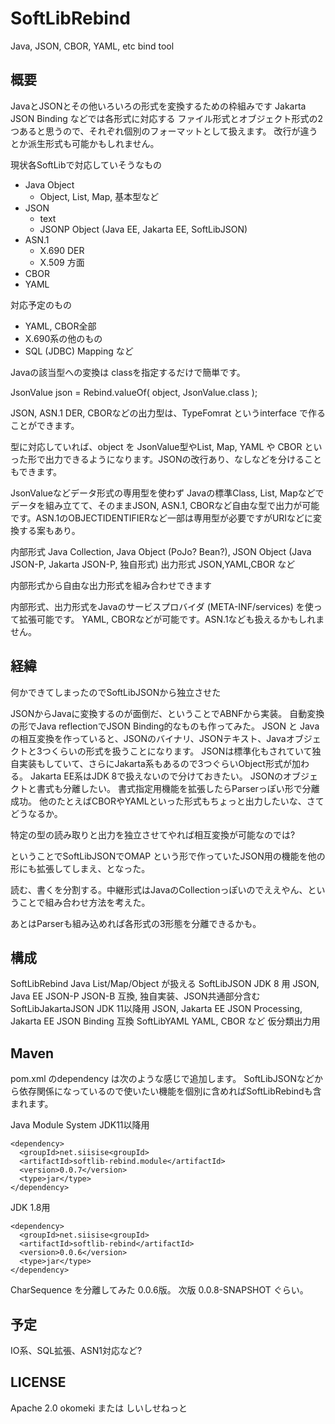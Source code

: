 # SoftLibRebind
Java, JSON, CBOR, YAML, etc bind tool

## 概要

JavaとJSONとその他いろいろの形式を変換するための枠組みです Jakarta JSON Binding などでは各形式に対応する
ファイル形式とオブジェクト形式の2つあると思うので、それぞれ個別のフォーマットとして扱えます。
改行が違うとか派生形式も可能かもしれません。

現状各SoftLibで対応していそうなもの
 - Java Object
   - Object, List, Map, 基本型など
 - JSON
   - text
   - JSONP Object (Java EE, Jakarta EE, SoftLibJSON)
 - ASN.1
   - X.690 DER
   - X.509 方面
 - CBOR
 - YAML

対応予定のもの
 - YAML, CBOR全部
 - X.690系の他のもの
 - SQL (JDBC) Mapping
など

Javaの該当型への変換は classを指定するだけで簡単です。

  JsonValue json = Rebind.valueOf( object, JsonValue.class );

JSON, ASN.1 DER, CBORなどの出力型は、TypeFomrat というinterface で作ることができます。

型に対応していれば、object を JsonValue型やList, Map, YAML や CBOR といった形で出力できるようになります。JSONの改行あり、なしなどを分けることもできます。

JsonValueなどデータ形式の専用型を使わず Javaの標準Class, List, Mapなどでデータを組み立てて、そのままJSON, ASN.1, CBORなど自由な型で出力が可能です。ASN.1のOBJECTIDENTIFIERなど一部は専用型が必要ですがURIなどに変換する案もあり。

内部形式 Java Collection, Java Object (PoJo? Bean?), JSON Object (Java JSON-P, Jakarta JSON-P, 独自形式)
出力形式 JSON,YAML,CBOR など

内部形式から自由な出力形式を組み合わせできます

内部形式、出力形式をJavaのサービスプロバイダ (META-INF/services) を使って拡張可能です。
YAML, CBORなどが可能です。ASN.1なども扱えるかもしれません。

## 経緯

何かできてしまったのでSoftLibJSONから独立させた

JSONからJavaに変換するのが面倒だ、ということでABNFから実装。
自動変換の形でJava reflectionでJSON Binding的なものも作ってみた。
JSON と Javaの相互変換を作っていると、JSONのバイナリ、JSONテキスト、Javaオブジェクトと3つくらいの形式を扱うことになります。
JSONは標準化もされていて独自実装もしていて、さらにJakarta系もあるので3つぐらいObject形式が加わる。
Jakarta EE系はJDK 8で扱えないので分けておきたい。
JSONのオブジェクトと書式も分離したい。
書式指定用機能を拡張したらParserっぽい形で分離成功。
他のたとえばCBORやYAMLといった形式もちょっと出力したいな、さてどうなるか。

特定の型の読み取りと出力を独立させてやれば相互変換が可能なのでは?

ということでSoftLibJSONでOMAP という形で作っていたJSON用の機能を他の形にも拡張してしまえ、となった。

読む、書くを分割する。中継形式はJavaのCollectionっぽいのでええやん、ということで組み合わせ方法を考えた。

あとはParserも組み込めれば各形式の3形態を分離できるかも。

## 構成

 SoftLibRebind Java List/Map/Object が扱える
   SoftLibJSON        JDK  8   用 JSON,  Java EE    JSON-P JSON-B 互換, 独自実装、JSON共通部分含む
   SoftLibJakartaJSON JDK 11以降用 JSON,  Jakarta EE JSON Processing, Jakarta EE JSON Binding 互換
   SoftLibYAML        YAML, CBOR など 仮分類出力用

## Maven

pom.xml のdependency は次のような感じで追加します。
SoftLibJSONなどから依存関係になっているので使いたい機能を個別に含めればSoftLibRebindも含まれます。

Java Module System JDK11以降用
```
<dependency>
  <groupId>net.siisise<groupId>
  <artifactId>softlib-rebind.module</artifactId>
  <version>0.0.7</version>
  <type>jar</type>
</dependency>
```
JDK 1.8用
```
<dependency>
  <groupId>net.siisise<groupId>
  <artifactId>softlib-rebind</artifactId>
  <version>0.0.6</version>
  <type>jar</type>
</dependency>
```
CharSequence を分離してみた 0.0.6版。
次版 0.0.8-SNAPSHOT ぐらい。

## 予定

   IO系、SQL拡張、ASN1対応など?

## LICENSE

 Apache 2.0
 okomeki または しいしせねっと

